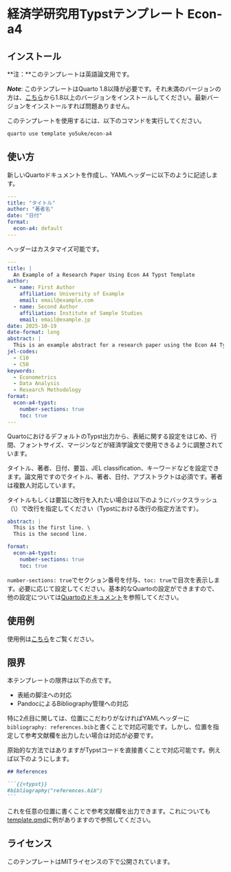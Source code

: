 # 経済学研究用Typstテンプレート Econ-a4

## インストール

**注：**このテンプレートは英語論文用です。

***Note***: このテンプレートはQuarto 1.8以降が必要です。それ未満のバージョンの方は、[こちら](https://quarto.org/docs/get-started/)から1.8以上のバージョンをインストールしてください。最新バージョンをインストールすれば問題ありません。

このテンプレートを使用するには、以下のコマンドを実行してください。

``` bash
quarto use template yo5uke/econ-a4
```

## 使い方

新しいQuartoドキュメントを作成し、YAMLヘッダーに以下のように記述します。

``` yaml
---
title: "タイトル"
author: "著者名"
date: "日付"
format:
  econ-a4: default
---
```

ヘッダーはカスタマイズ可能です。

```yaml
---
title: |
  An Example of a Research Paper Using Econ A4 Typst Template
author: 
  - name: First Author
    affiliation: University of Example
    email: email@example.com
  - name: Second Author
    affiliation: Institute of Sample Studies
    email: email@example.jp
date: 2025-10-19
date-format: long
abstract: |
  This is an example abstract for a research paper using the Econ A4 Typst template. It summarizes the main findings and contributions of the paper. The template is designed to meet the formatting requirements of economic journals and includes features such as section numbering and a table of contents. Researchers can easily customize the template to fit their specific needs while adhering to academic standards. Overall, this template aims to facilitate the writing process for economists and researchers in related fields.
jel-codes: 
  - C10
  - C50
keywords: 
  - Econometrics
  - Data Analysis
  - Research Methodology
format:
  econ-a4-typst: 
    number-sections: true
    toc: true
---
```

QuartoにおけるデフォルトのTypst出力から、表紙に関する設定をはじめ、行間、フォントサイズ、マージンなどが経済学論文で使用できるように調整されています。

タイトル、著者、日付、要旨、JEL classification、キーワードなどを設定できます。論文用ですのでタイトル、著者、日付、アブストラクトは必須です。著者は複数人対応しています。

タイトルもしくは要旨に改行を入れたい場合は以下のようにバックスラッシュ（\）で改行を指定してください（Typstにおける改行の指定方法です）。

```yaml
abstract: |
  This is the first line. \
  This is the second line.
```

```yaml
format:
  econ-a4-typst: 
    number-sections: true
    toc: true
```

`number-sections: true`でセクション番号を付与、`toc: true`で目次を表示します。必要に応じて設定してください。基本的なQuartoの設定ができますので、他の設定については[Quartoのドキュメント](https://quarto.org/docs/output-formats/typst.html)を参照してください。

## 使用例

使用例は[こちら](template.qmd)をご覧ください。

## 限界

本テンプレートの限界は以下の点です。

- 表紙の脚注への対応
- PandocによるBibliography管理への対応

特に2点目に関しては、位置にこだわりがなければYAMLヘッダーに`bibliography: references.bib`と書くことで対応可能です。しかし、位置を指定して参考文献欄を出力したい場合は対応が必要です。

原始的な方法ではありますがTypstコードを直接書くことで対応可能です。例えば以下のようにします。

```` markdown
## References

```{{=typst}}
#bibliography("references.bib")
```
````

これを任意の位置に書くことで参考文献欄を出力できます。これについても[template.qmd](template.qmd)に例がありますので参照してください。

## ライセンス

このテンプレートはMITライセンスの下で公開されています。